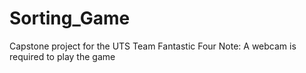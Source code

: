 # Sorting_Game
Capstone project for the UTS Team Fantastic Four
Note: A webcam is required to play the game
